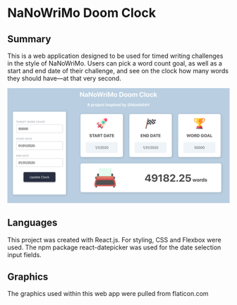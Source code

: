 # NaNoWriMo Doom Clock
## Summary 
This is a web application designed to be used for timed writing challenges in the style of NaNoWriMo. Users can pick a word count goal, as well as a start and end date of their challenge, and see on the clock how many words they should have—at that very second. 

![Screenshot of interface](/src/assets/screenshot.png)

## Languages
This project was created with React.js. For styling, CSS and Flexbox were used. The npm package react-datepicker was used for the date selection input fields. 
## Graphics
The graphics used within this web app were pulled from flaticon.com 
